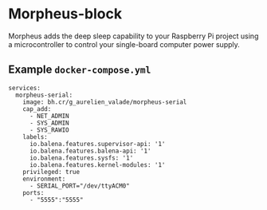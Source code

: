 # Morpheus-block

Morpheus adds the deep sleep capability to your Raspberry Pi project using a microcontroller to control your single-board computer power supply.

## Example `docker-compose.yml`

```
services:
  morpheus-serial:
    image: bh.cr/g_aurelien_valade/morpheus-serial
    cap_add:
      - NET_ADMIN
      - SYS_ADMIN
      - SYS_RAWIO
    labels:
      io.balena.features.supervisor-api: '1'
      io.balena.features.balena-api: '1'
      io.balena.features.sysfs: '1'
      io.balena.features.kernel-modules: '1'
    privileged: true
    environment:
      - SERIAL_PORT="/dev/ttyACM0"
    ports:
      - "5555":"5555"
```